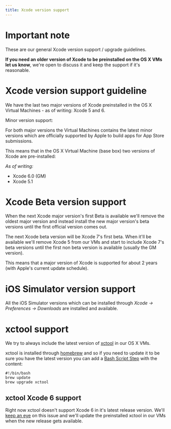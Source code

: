 ```yaml
---
title: Xcode version support
---
```


# Important note

These are our general Xcode version support / upgrade guidelines.

**If you need an older version of Xcode to be preinstalled on the OS X VMs let us know**,
we're open to discuss it and keep the support if it's reasonable.


# Xcode version support guideline

We have the last two major versions of Xcode preinstalled in the OS X Virtual Machines - as of writing: Xcode 5 and 6.

Minor version support:

For both major versions the Virtual Machines contains the latest minor versions which are officially supported by Apple to build apps for App Store submissions.

This means that in the OS X Virtual Machine (base box) two versions of Xcode are pre-installed:

*As of writing:*

* Xcode 6.0 (GM)
* Xcode 5.1


# Xcode Beta version support

When the next Xcode major version's first Beta is available we'll remove the oldest major version
and instead install the new major version's beta versions until the first official version comes out.

The next Xcode beta version will be Xcode 7's first beta.
When it'll be available we'll remove Xcode 5 from our VMs and start to include Xcode 7's beta versions
until the first non beta version is available (usually the GM version).

This means that a major version of Xcode is supported for about 2 years (with Apple's current update schedule).


# iOS Simulator version support

All the iOS Simulator versions which can be installed
through *Xcode -> Preferences -> Downloads* are installed and available.


# xctool support

We try to always include the latest version of [xctool](https://github.com/facebook/xctool)
in our OS X VMs.

xctool is installed through [homebrew](http://brew.sh/) and so if you need to update it
to be sure you have the latest version you can add a [Bash Script Step](https://github.com/bitrise-io/steps-bash-script)
with the content:


    #!/bin/bash
    brew update
    brew upgrade xctool

## xctool Xcode 6 support

Right now xctool doesn't support Xcode 6 in it's latest release version.
We'll [keep an eye](https://github.com/facebook/xctool/issues/380) on this issue
and we'll update the preinstalled xctool in our VMs when the new release gets available.
